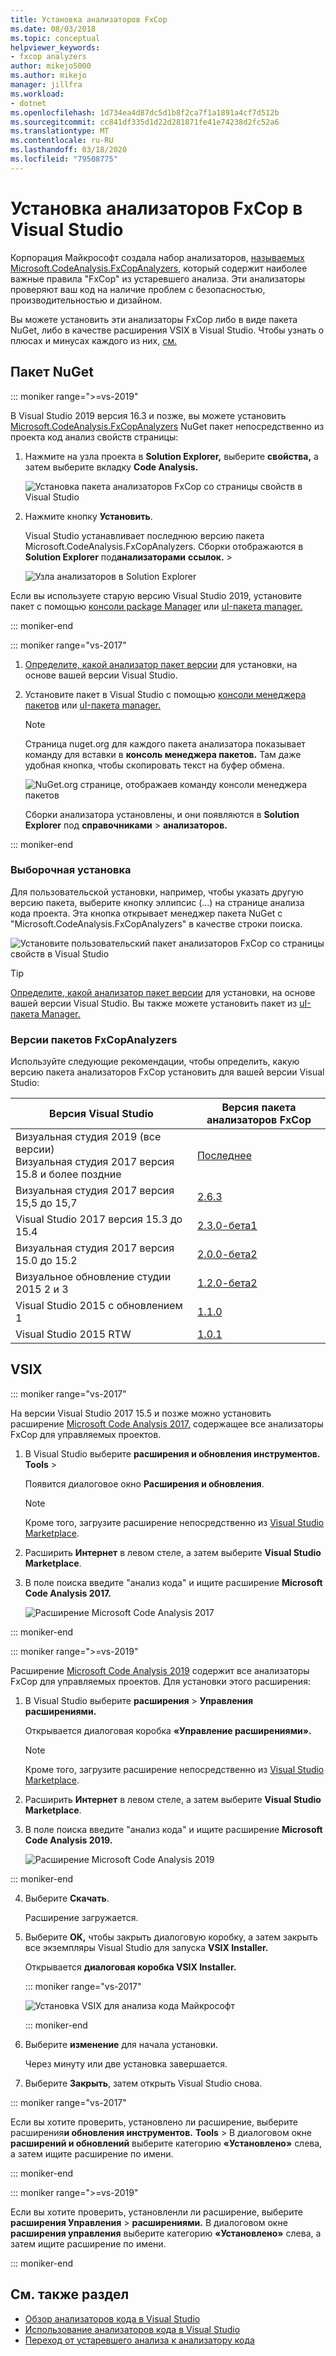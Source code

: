 ```yaml
---
title: Установка анализаторов FxCop
ms.date: 08/03/2018
ms.topic: conceptual
helpviewer_keywords:
- fxcop analyzers
author: mikejo5000
ms.author: mikejo
manager: jillfra
ms.workload:
- dotnet
ms.openlocfilehash: 1d734ea4d87dc5d1b8f2ca7f1a1891a4cf7d512b
ms.sourcegitcommit: cc841df335d1d22d281871fe41e74238d2fc52a6
ms.translationtype: MT
ms.contentlocale: ru-RU
ms.lasthandoff: 03/18/2020
ms.locfileid: "79508775"
---
```

# <a name="install-fxcop-analyzers-in-visual-studio"></a>Установка анализаторов FxCop в Visual Studio

Корпорация Майкрософт создала набор анализаторов, [называемых Microsoft.CodeAnalysis.FxCopAnalyzers](https://www.nuget.org/packages/Microsoft.CodeAnalysis.FxCopAnalyzers), который содержит наиболее важные правила "FxCop" из устаревшего анализа. Эти анализаторы проверяют ваш код на наличие проблем с безопасностью, производительностью и дизайном.

Вы можете установить эти анализаторы FxCop либо в виде пакета NuGet, либо в качестве расширения VSIX в Visual Studio. Чтобы узнать о плюсах и минусах каждого из них, [см.](roslyn-analyzers-overview.md#nuget-package-versus-vsix-extension)

## <a name="nuget-package"></a>Пакет NuGet

::: moniker range=">=vs-2019"

В Visual Studio 2019 версия 16.3 и позже, вы можете установить [Microsoft.CodeAnalysis.FxCopAnalyzers](https://www.nuget.org/packages/Microsoft.CodeAnalysis.FxCopAnalyzers) NuGet пакет непосредственно из проекта код анализ свойств страницы:

1. Нажмите на узла проекта в **Solution Explorer,** выберите **свойства,** а затем выберите вкладку **Code Analysis.**

   ![Установка пакета анализаторов FxCop со страницы свойств в Visual Studio](media/install-fxcop-properties-page.png)

2. Нажмите кнопку **Установить**.

   Visual Studio устанавливает последнюю версию пакета Microsoft.CodeAnalysis.FxCopAnalyzers. Сборки отображаются в **Solution Explorer** под**анализаторами** **ссылок.** > 

   ![Узла анализаторов в Solution Explorer](media/solution-explorer-analyzers-node.png)

Если вы используете старую версию Visual Studio 2019, установите пакет с помощью [консоли package Manager](/nuget/quickstart/install-and-use-a-package-in-visual-studio#package-manager-console) или [uI-пакета manager.](/nuget/quickstart/install-and-use-a-package-in-visual-studio#package-manager-console)

::: moniker-end

::: moniker range="vs-2017"

1. [Определите, какой анализатор пакет версии](#fxcopanalyzers-package-versions) для установки, на основе вашей версии Visual Studio.

2. Установите пакет в Visual Studio с помощью [консоли менеджера пакетов](/nuget/quickstart/install-and-use-a-package-in-visual-studio#package-manager-console) или [uI-пакета manager.](/nuget/quickstart/install-and-use-a-package-in-visual-studio#package-manager-console)

   > [!NOTE]
   > Страница nuget.org для каждого пакета анализатора показывает команду для вставки в **консоль менеджера пакетов.** Там даже удобная кнопка, чтобы скопировать текст на буфер обмена.
   >
   > ![NuGet.org странице, отображаев команду консоли менеджера пакетов](media/nuget-package-manager-command.png)

   Сборки анализатора установлены, и они появляются в **Solution Explorer** под **справочниками** > **анализаторов.**

::: moniker-end

### <a name="custom-installation"></a>Выборочная установка

Для пользовательской установки, например, чтобы указать другую версию пакета, выберите кнопку эллипсис (...) на странице анализа кода проекта. Эта кнопка открывает менеджер пакета NuGet с "Microsoft.CodeAnalysis.FxCopAnalyzers" в качестве строки поиска.

![Установите пользовательский пакет анализаторов FxCop со страницы свойств в Visual Studio](media/install-fxcop-properties-page-ellipsis.png)

> [!TIP]
> [Определите, какой анализатор пакет версии](#fxcopanalyzers-package-versions) для установки, на основе вашей версии Visual Studio. Вы также можете установить пакет из [uI-пакета Manager.](/nuget/quickstart/install-and-use-a-package-in-visual-studio#package-manager-console)

### <a name="fxcopanalyzers-package-versions"></a>Версии пакетов FxCopAnalyzers

Используйте следующие рекомендации, чтобы определить, какую версию пакета анализаторов FxCop установить для вашей версии Visual Studio:

| Версия Visual Studio | Версия пакета анализаторов FxCop |
| - | - |
| Визуальная студия 2019 (все версии)<br />Визуальная студия 2017 версия 15.8 и более поздние | [Последнее](https://www.nuget.org/packages/Microsoft.CodeAnalysis.FxCopAnalyzers/) |
| Визуальная студия 2017 версия 15,5 до 15,7 | [2.6.3](https://www.nuget.org/packages/Microsoft.CodeAnalysis.FxCopAnalyzers/2.6.3) |
| Visual Studio 2017 версия 15.3 до 15.4 | [2.3.0-бета1](https://www.nuget.org/packages/Microsoft.CodeAnalysis.FxCopAnalyzers/2.3.0-beta1) |
| Визуальная студия 2017 версия 15.0 до 15.2 | [2.0.0-бета2](https://www.nuget.org/packages/Microsoft.CodeAnalysis.FxCopAnalyzers/2.0.0-beta2) |
| Визуальное обновление студии 2015 2 и 3 | [1.2.0-бета2](https://www.nuget.org/packages/Microsoft.CodeAnalysis.FxCopAnalyzers/1.2.0-beta2) |
| Visual Studio 2015 с обновлением 1 | [1.1.0](https://www.nuget.org/packages/Microsoft.CodeAnalysis.FxCopAnalyzers/1.1.0) |
| Visual Studio 2015 RTW | [1.0.1](https://www.nuget.org/packages/Microsoft.CodeAnalysis.FxCopAnalyzers/1.0.1) |

## <a name="vsix"></a>VSIX

::: moniker range="vs-2017"

На версии Visual Studio 2017 15.5 и позже можно установить расширение [Microsoft Code Analysis 2017,](https://marketplace.visualstudio.com/items?itemName=VisualStudioPlatformTeam.MicrosoftCodeAnalysis2017) содержащее все анализаторы FxCop для управляемых проектов.

1. В Visual Studio выберите **расширения и обновления инструментов.** **Tools** >

   Появится диалоговое окно **Расширения и обновления**.

   > [!NOTE]
   > Кроме того, загрузите расширение непосредственно из [Visual Studio Marketplace](https://marketplace.visualstudio.com/items?itemName=VisualStudioPlatformTeam.MicrosoftCodeAnalysis2017).

2. Расширить **Интернет** в левом стеле, а затем выберите **Visual Studio Marketplace**.

3. В поле поиска введите "анализ кода" и ищите расширение **Microsoft Code Analysis 2017.**

   ![Расширение Microsoft Code Analysis 2017](media/extensions-and-updates-code-analysis.png)

::: moniker-end

::: moniker range=">=vs-2019"

Расширение [Microsoft Code Analysis 2019](https://marketplace.visualstudio.com/items?itemName=VisualStudioPlatformTeam.MicrosoftCodeAnalysis2019) содержит все анализаторы FxCop для управляемых проектов. Для установки этого расширения:

1. В Visual Studio выберите **расширения** > **Управления расширениями.**

   Открывается диалоговая коробка **«Управление расширениями».**

   > [!NOTE]
   > Кроме того, загрузите расширение непосредственно из [Visual Studio Marketplace](https://marketplace.visualstudio.com/items?itemName=VisualStudioPlatformTeam.MicrosoftCodeAnalysis2019).

2. Расширить **Интернет** в левом стеле, а затем выберите **Visual Studio Marketplace**.

3. В поле поиска введите "анализ кода" и ищите расширение **Microsoft Code Analysis 2019.**

   ![Расширение Microsoft Code Analysis 2019](media/manage-extensions-code-analysis.png)

::: moniker-end

4. Выберите **Скачать**.

   Расширение загружается.

5. Выберите **OK,** чтобы закрыть диалоговую коробку, а затем закрыть все экземпляры Visual Studio для запуска **VSIX Installer.**

   Открывается **диалоговая коробка VSIX Installer.**

   ::: moniker range="vs-2017"

   ![Установка VSIX для анализа кода Майкрософт](media/vsix-installer-code-analysis.png)

   ::: moniker-end

6. Выберите **изменение** для начала установки.

   Через минуту или две установка завершается.

7. Выберите **Закрыть**, затем открыть Visual Studio снова.

::: moniker range="vs-2017"

Если вы хотите проверить, установлено ли расширение, выберите расширения**и обновления инструментов.** **Tools** >  В диалоговом окне **расширений и обновлений** выберите категорию **«Установлено»** слева, а затем ищите расширение по имени.

::: moniker-end

::: moniker range=">=vs-2019"

Если вы хотите проверить, установленли ли расширение, выберите **расширения Управления** > **расширениями.** В диалоговом окне **расширения управления** выберите категорию **«Установлено»** слева, а затем ищите расширение по имени.

::: moniker-end

## <a name="see-also"></a>См. также раздел

- [Обзор анализаторов кода в Visual Studio](../code-quality/roslyn-analyzers-overview.md)
- [Использование анализаторов кода в Visual Studio](../code-quality/use-roslyn-analyzers.md)
- [Переход от устаревшего анализа к анализатору кода](../code-quality/migrate-from-legacy-analysis-to-fxcop-analyzers.md)
